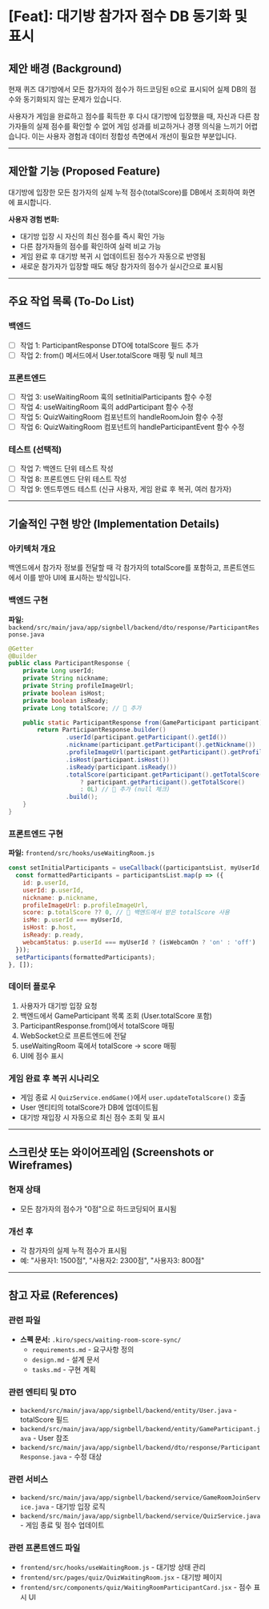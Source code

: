 # [Feat]: 대기방 참가자 점수 DB 동기화 및 표시

## 제안 배경 (Background)

현재 퀴즈 대기방에서 모든 참가자의 점수가 하드코딩된 `0`으로 표시되어 실제 DB의 점수와 동기화되지 않는 문제가 있습니다. 

사용자가 게임을 완료하고 점수를 획득한 후 다시 대기방에 입장했을 때, 자신과 다른 참가자들의 실제 점수를 확인할 수 없어 게임 성과를 비교하거나 경쟁 의식을 느끼기 어렵습니다. 이는 사용자 경험과 데이터 정합성 측면에서 개선이 필요한 부분입니다.

---

## 제안할 기능 (Proposed Feature)

대기방에 입장한 모든 참가자의 실제 누적 점수(totalScore)를 DB에서 조회하여 화면에 표시합니다.

**사용자 경험 변화:**
- 대기방 입장 시 자신의 최신 점수를 즉시 확인 가능
- 다른 참가자들의 점수를 확인하여 실력 비교 가능
- 게임 완료 후 대기방 복귀 시 업데이트된 점수가 자동으로 반영됨
- 새로운 참가자가 입장할 때도 해당 참가자의 점수가 실시간으로 표시됨

---

## 주요 작업 목록 (To-Do List)

### 백엔드
- [ ] 작업 1: ParticipantResponse DTO에 totalScore 필드 추가
- [ ] 작업 2: from() 메서드에서 User.totalScore 매핑 및 null 체크

### 프론트엔드
- [ ] 작업 3: useWaitingRoom 훅의 setInitialParticipants 함수 수정
- [ ] 작업 4: useWaitingRoom 훅의 addParticipant 함수 수정
- [ ] 작업 5: QuizWaitingRoom 컴포넌트의 handleRoomJoin 함수 수정
- [ ] 작업 6: QuizWaitingRoom 컴포넌트의 handleParticipantEvent 함수 수정

### 테스트 (선택적)
- [ ] 작업 7: 백엔드 단위 테스트 작성
- [ ] 작업 8: 프론트엔드 단위 테스트 작성
- [ ] 작업 9: 엔드투엔드 테스트 (신규 사용자, 게임 완료 후 복귀, 여러 참가자)

---

## 기술적인 구현 방안 (Implementation Details)

### 아키텍처 개요
백엔드에서 참가자 정보를 전달할 때 각 참가자의 totalScore를 포함하고, 프론트엔드에서 이를 받아 UI에 표시하는 방식입니다.

### 백엔드 구현
**파일:** `backend/src/main/java/app/signbell/backend/dto/response/ParticipantResponse.java`

```java
@Getter
@Builder
public class ParticipantResponse {
    private Long userId;
    private String nickname;
    private String profileImageUrl;
    private boolean isHost;
    private boolean isReady;
    private Long totalScore; // 🔑 추가

    public static ParticipantResponse from(GameParticipant participant) {
        return ParticipantResponse.builder()
                .userId(participant.getParticipant().getId())
                .nickname(participant.getParticipant().getNickname())
                .profileImageUrl(participant.getParticipant().getProfileImageUrl())
                .isHost(participant.isHost())
                .isReady(participant.isReady())
                .totalScore(participant.getParticipant().getTotalScore() != null 
                    ? participant.getParticipant().getTotalScore() 
                    : 0L) // 🔑 추가 (null 체크)
                .build();
    }
}
```

### 프론트엔드 구현
**파일:** `frontend/src/hooks/useWaitingRoom.js`

```javascript
const setInitialParticipants = useCallback((participantsList, myUserId, isWebcamOn) => {
  const formattedParticipants = participantsList.map(p => ({
    id: p.userId,
    userId: p.userId,
    nickname: p.nickname,
    profileImageUrl: p.profileImageUrl,
    score: p.totalScore ?? 0, // 🔑 백엔드에서 받은 totalScore 사용
    isMe: p.userId === myUserId,
    isHost: p.host,
    isReady: p.ready,
    webcamStatus: p.userId === myUserId ? (isWebcamOn ? 'on' : 'off') : 'off'
  }));
  setParticipants(formattedParticipants);
}, []);
```

### 데이터 플로우
1. 사용자가 대기방 입장 요청
2. 백엔드에서 GameParticipant 목록 조회 (User.totalScore 포함)
3. ParticipantResponse.from()에서 totalScore 매핑
4. WebSocket으로 프론트엔드에 전달
5. useWaitingRoom 훅에서 totalScore → score 매핑
6. UI에 점수 표시

### 게임 완료 후 복귀 시나리오
- 게임 종료 시 `QuizService.endGame()`에서 `user.updateTotalScore()` 호출
- User 엔티티의 totalScore가 DB에 업데이트됨
- 대기방 재입장 시 자동으로 최신 점수 조회 및 표시

---

## 스크린샷 또는 와이어프레임 (Screenshots or Wireframes)

### 현재 상태
- 모든 참가자의 점수가 "0점"으로 하드코딩되어 표시됨

### 개선 후
- 각 참가자의 실제 누적 점수가 표시됨
- 예: "사용자1: 1500점", "사용자2: 2300점", "사용자3: 800점"

---

## 참고 자료 (References)

### 관련 파일
- **스펙 문서:** `.kiro/specs/waiting-room-score-sync/`
  - `requirements.md` - 요구사항 정의
  - `design.md` - 설계 문서
  - `tasks.md` - 구현 계획

### 관련 엔티티 및 DTO
- `backend/src/main/java/app/signbell/backend/entity/User.java` - totalScore 필드
- `backend/src/main/java/app/signbell/backend/entity/GameParticipant.java` - User 참조
- `backend/src/main/java/app/signbell/backend/dto/response/ParticipantResponse.java` - 수정 대상

### 관련 서비스
- `backend/src/main/java/app/signbell/backend/service/GameRoomJoinService.java` - 대기방 입장 로직
- `backend/src/main/java/app/signbell/backend/service/QuizService.java` - 게임 종료 및 점수 업데이트

### 관련 프론트엔드 파일
- `frontend/src/hooks/useWaitingRoom.js` - 대기방 상태 관리
- `frontend/src/pages/quiz/QuizWaitingRoom.jsx` - 대기방 페이지
- `frontend/src/components/quiz/WaitingRoomParticipantCard.jsx` - 점수 표시 UI
